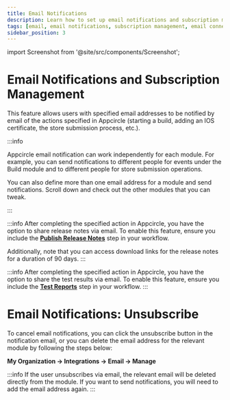 ```yaml
---
title: Email Notifications
description: Learn how to set up email notifications and subscription management in Appcircle
tags: [email, email notifications, subscription management, email connection]
sidebar_position: 3
---
```


import Screenshot from '@site/src/components/Screenshot';

# Email Notifications and Subscription Management

This feature allows users with specified email addresses to be notified by email of the actions specified in Appcircle (starting a build, adding an IOS certificate, the store submission process, etc.).

<Screenshot url='https://cdn.appcircle.io/docs/assets/email-notify-build-events.png' />

:::info

Appcircle email notification can work independently for each module. For example, you can send notifications to different people for events under the Build module and to different people for store submission operations.

You can also define more than one email address for a module and send notifications. Scroll down and check out the other modules that you can tweak.

:::

<Screenshot url='https://cdn.appcircle.io/docs/assets/email-notify-signing-identity.png' />

:::info
After completing the specified action in Appcircle, you have the option to share release notes via email.
To enable this feature, ensure you include the [**Publish Release Notes**](https://docs.appcircle.io/integrations/managing-release-notes/) step in your workflow.

Additionally, note that you can access download links for the release notes for a duration of 90 days.
:::

<Screenshot url='https://cdn.appcircle.io/docs/assets/2446-ReleaseNotesViaEmail.png' />

:::info
After completing the specified action in Appcircle, you have the option to share the test results via email.
To enable this feature, ensure you include the [**Test Reports**](https://docs.appcircle.io/continuous-testing/running-ios-unit-and-ui-tests#generating-test-report) step in your workflow.
:::

<Screenshot url='https://cdn.appcircle.io/docs/assets/2446-TestReportsViaEmail.png' />

# Email Notifications: Unsubscribe

To cancel email notifications, you can click the unsubscribe button in the notification email, or you can delete the email address for the relevant module by following the steps below:

**My Organization -> Integrations -> Email -> Manage**

<Screenshot url='https://cdn.appcircle.io/docs/assets/email-manage_v2.png' />

:::info
If the user unsubscribes via email, the relevant email will be deleted directly from the module. If you want to send notifications, you will need to add the email address again.
:::
